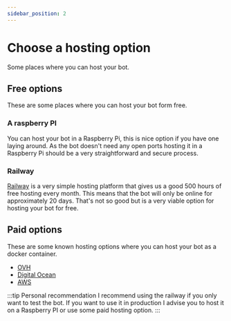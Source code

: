```yaml
---
sidebar_position: 2
---
```


# Choose a hosting option

Some places where you can host your bot.

## Free options

These are some places where you can host your bot form free.

### A raspberry PI

You can host your bot in a Raspberry Pi, this is nice option if you have one laying around. As the bot doesn't need any open ports hosting it in a Raspberry Pi should be a very straightforward and secure process.

### Railway

[Railway](https://railway.app/) is a very simple hosting platform that gives us a good 500 hours of free hosting every month. This means that the bot will only be online for approximately 20 days. That's not so good but is a very viable option for hosting your bot for free.

## Paid options

These are some known hosting options where you can host your bot as a docker container.

- [OVH](https://www.ovhcloud.com/en/vps/)
- [Digital Ocean](https://www.digitalocean.com/)
- [AWS](https://aws.amazon.com/ec2)

:::tip Personal recommendation
I recommend using the railway if you only want to test the bot. If you want to use it in production I advise you to host it on a Raspberry PI or use some paid hosting option.
:::
